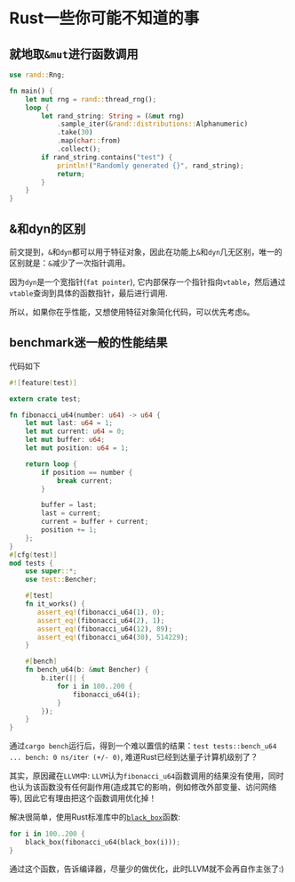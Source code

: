 # Rust一些你可能不知道的事

## 就地取`&mut`进行函数调用
```rust
use rand::Rng;

fn main() {
    let mut rng = rand::thread_rng();
    loop {
        let rand_string: String = (&mut rng)
            .sample_iter(&rand::distributions::Alphanumeric)
            .take(30)
            .map(char::from)
            .collect();
        if rand_string.contains("test") {
            println!("Randomly generated {}", rand_string);
            return;
        }
    }
}
```

## &和dyn的区别
前文提到，`&`和`dyn`都可以用于特征对象，因此在功能上`&`和`dyn`几无区别，唯一的区别就是：`&`减少了一次指针调用。

因为`dyn`是一个宽指针(`fat pointer`), 它内部保存一个指针指向`vtable`，然后通过`vtable`查询到具体的函数指针，最后进行调用.

所以，如果你在乎性能，又想使用特征对象简化代码，可以优先考虑`&`。

## benchmark迷一般的性能结果
代码如下
```rust
#![feature(test)]

extern crate test;

fn fibonacci_u64(number: u64) -> u64 {
    let mut last: u64 = 1;
    let mut current: u64 = 0;
    let mut buffer: u64;
    let mut position: u64 = 1;

    return loop {
        if position == number {
            break current;
        }

        buffer = last;
        last = current;
        current = buffer + current; 
        position += 1;
    };
}
#[cfg(test)]
mod tests {
    use super::*;
    use test::Bencher;

    #[test]
    fn it_works() {
       assert_eq!(fibonacci_u64(1), 0); 
       assert_eq!(fibonacci_u64(2), 1); 
       assert_eq!(fibonacci_u64(12), 89); 
       assert_eq!(fibonacci_u64(30), 514229); 
    }

    #[bench]
    fn bench_u64(b: &mut Bencher) {
        b.iter(|| {
            for i in 100..200 {
                fibonacci_u64(i);
            }
        });
    }
}
```
通过`cargo bench`运行后，得到一个难以置信的结果：`test tests::bench_u64 ... bench: 0 ns/iter (+/- 0)`, 难道Rust已经到达量子计算机级别了？

其实，原因藏在`LLVM`中: `LLVM`认为`fibonacci_u64`函数调用的结果没有使用，同时也认为该函数没有任何副作用(造成其它的影响，例如修改外部变量、访问网络等), 因此它有理由把这个函数调用优化掉！

解决很简单，使用Rust标准库中的[`black_box`](https://doc.rust-lang.org/std/hint/fn.black_box.html)函数:
```rust
for i in 100..200 {
    black_box(fibonacci_u64(black_box(i)));
}
```

通过这个函数，告诉编译器，尽量少的做优化，此时LLVM就不会再自作主张了:)